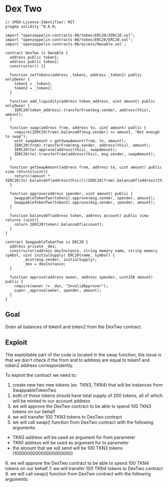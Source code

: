 # Dex Two

```
// SPDX-License-Identifier: MIT
pragma solidity ^0.8.0;

import "openzeppelin-contracts-08/token/ERC20/IERC20.sol";
import "openzeppelin-contracts-08/token/ERC20/ERC20.sol";
import 'openzeppelin-contracts-08/access/Ownable.sol';

contract DexTwo is Ownable {
  address public token1;
  address public token2;
  constructor() {}

  function setTokens(address _token1, address _token2) public onlyOwner {
    token1 = _token1;
    token2 = _token2;
  }

  function add_liquidity(address token_address, uint amount) public onlyOwner {
    IERC20(token_address).transferFrom(msg.sender, address(this), amount);
  }
  
  function swap(address from, address to, uint amount) public {
    require(IERC20(from).balanceOf(msg.sender) >= amount, "Not enough to swap");
    uint swapAmount = getSwapAmount(from, to, amount);
    IERC20(from).transferFrom(msg.sender, address(this), amount);
    IERC20(to).approve(address(this), swapAmount);
    IERC20(to).transferFrom(address(this), msg.sender, swapAmount);
  } 

  function getSwapAmount(address from, address to, uint amount) public view returns(uint){
    return((amount * IERC20(to).balanceOf(address(this)))/IERC20(from).balanceOf(address(this)));
  }

  function approve(address spender, uint amount) public {
    SwappableTokenTwo(token1).approve(msg.sender, spender, amount);
    SwappableTokenTwo(token2).approve(msg.sender, spender, amount);
  }

  function balanceOf(address token, address account) public view returns (uint){
    return IERC20(token).balanceOf(account);
  }
}

contract SwappableTokenTwo is ERC20 {
  address private _dex;
  constructor(address dexInstance, string memory name, string memory symbol, uint initialSupply) ERC20(name, symbol) {
        _mint(msg.sender, initialSupply);
        _dex = dexInstance;
  }

  function approve(address owner, address spender, uint256 amount) public {
    require(owner != _dex, "InvalidApprover");
    super._approve(owner, spender, amount);
  }
}
```

## Goal

Drain all balances of token1 and token2 from the DexTwo contract.

## Exploit

The exploitable part of the code is located in the swap function,
the issue is that we don't check if the from and to address are equal to token1 and token2 address correspondently.

To exploit the contract we need to:
1. create new two new tokens (ex. TKN3, TKN4) that will be instances from SwappableTokenTwo
2. both of these tokens should have total supply of 200 tokens, all of which will be minted to our account address
3. we will approve the DexTwo contract to be able to spend 100 TKN3 tokens on our behalf
4. we will transfer 100 TKN3 tokens to DexTwo contract
5. we will call swap() function from DexTwo contract with the following arguments:
  <ul>
  <li>TKN3 address will be used as argument for from parameter</li>
  <li>TKN1 address will be used as argument for to parameter</li>
  <li>the amount that we will send will be 100 TKN3 tokens (100000000000000000000)</li>
  </ul>
6. we will approve the DexTwo contract to be able to spend 100 TKN4 tokens on our behalf
7. we will transfer 100 TKN4 tokens to DexTwo contract
8. we will call swap() function from DexTwo contract with the following arguments:



